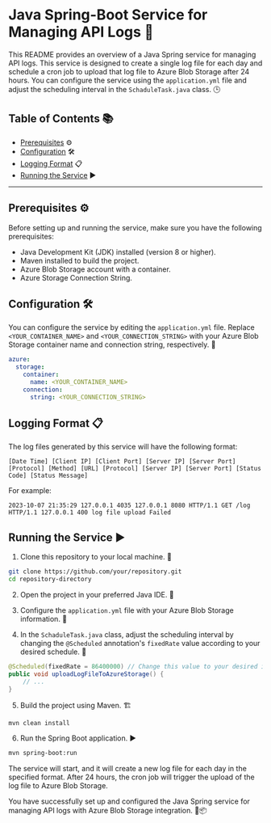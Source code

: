 # Java Spring-Boot Service for Managing API Logs 📝

This README provides an overview of a Java Spring service for managing API logs. This service is designed to create a single log file for each day and schedule a cron job to upload that log file to Azure Blob Storage after 24 hours. You can configure the service using the `application.yml` file and adjust the scheduling interval in the `SchaduleTask.java` class. 🕒

## Table of Contents 📚

- [Prerequisites](#prerequisites) ⚙️
- [Configuration](#configuration) 🛠️
- [Logging Format](#logging-format) 📋
- [Running the Service](#running-the-service) ▶️

---

## Prerequisites ⚙️

Before setting up and running the service, make sure you have the following prerequisites:

- Java Development Kit (JDK) installed (version 8 or higher).
- Maven installed to build the project.
- Azure Blob Storage account with a container.
- Azure Storage Connection String.

## Configuration 🛠️

You can configure the service by editing the `application.yml` file. Replace `<YOUR_CONTAINER_NAME>` and `<YOUR_CONNECTION_STRING>` with your Azure Blob Storage container name and connection string, respectively. 🧩

```yaml
azure:
  storage:
    container:
      name: <YOUR_CONTAINER_NAME>
    connection:
      string: <YOUR_CONNECTION_STRING>
```

## Logging Format 📋

The log files generated by this service will have the following format:

```
[Date Time] [Client IP] [Client Port] [Server IP] [Server Port] [Protocol] [Method] [URL] [Protocol] [Server IP] [Server Port] [Status Code] [Status Message]
```

For example:

```
2023-10-07 21:35:29 127.0.0.1 4035 127.0.0.1 8080 HTTP/1.1 GET /log HTTP/1.1 127.0.0.1 400 log file upload Failed
```

## Running the Service ▶️

1. Clone this repository to your local machine. 🧬

```bash
git clone https://github.com/your/repository.git
cd repository-directory
```

2. Open the project in your preferred Java IDE. 🚀

3. Configure the `application.yml` file with your Azure Blob Storage information. 🧾

4. In the `SchaduleTask.java` class, adjust the scheduling interval by changing the `@Scheduled` annotation's `fixedRate` value according to your desired schedule. 📅

```java
@Scheduled(fixedRate = 86400000) // Change this value to your desired interval in milliseconds (24 hours by default).
public void uploadLogFileToAzureStorage() {
    // ...
}
```

5. Build the project using Maven. 🏗️

```bash
mvn clean install
```

6. Run the Spring Boot application. ▶️

```bash
mvn spring-boot:run
```

The service will start, and it will create a new log file for each day in the specified format. After 24 hours, the cron job will trigger the upload of the log file to Azure Blob Storage.

You have successfully set up and configured the Java Spring service for managing API logs with Azure Blob Storage integration. 🚀📦
